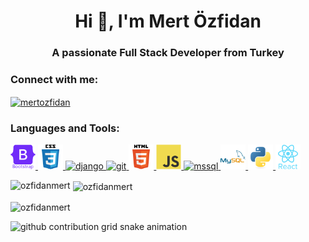 <h1 align="center">Hi 👋, I'm Mert Özfidan</h1>
<h3 align="center">A passionate Full Stack Developer from Turkey</h3>

<h3 align="left">Connect with me:</h3>
<p align="left">
<a href="https://linkedin.com/in/mertozfidan" target="blank"><img align="center" src="https://raw.githubusercontent.com/rahuldkjain/github-profile-readme-generator/master/src/images/icons/Social/linked-in-alt.svg" alt="mertozfidan" height="30" width="40" /></a>
</p>

<h3 align="left">Languages and Tools:</h3>
<p align="left"> <a href="https://getbootstrap.com" target="_blank" rel="noreferrer"> <img src="https://raw.githubusercontent.com/devicons/devicon/master/icons/bootstrap/bootstrap-plain-wordmark.svg" alt="bootstrap" width="40" height="40"/> </a> <a href="https://www.w3schools.com/cs/" target="_blank" rel="noreferrer"> </a> <a href="https://www.w3schools.com/css/" target="_blank" rel="noreferrer"> <img src="https://raw.githubusercontent.com/devicons/devicon/master/icons/css3/css3-original-wordmark.svg" alt="css3" width="40" height="40"/> </a> <a href="https://www.djangoproject.com/" target="_blank" rel="noreferrer"> <img src="https://cdn.worldvectorlogo.com/logos/django.svg" alt="django" width="40" height="40"/> </a> <a href="https://git-scm.com/" target="_blank" rel="noreferrer"> <img src="https://www.vectorlogo.zone/logos/git-scm/git-scm-icon.svg" alt="git" width="40" height="40"/> </a> <a href="https://www.w3.org/html/" target="_blank" rel="noreferrer"> <img src="https://raw.githubusercontent.com/devicons/devicon/master/icons/html5/html5-original-wordmark.svg" alt="html5" width="40" height="40"/> </a> <a href="https://developer.mozilla.org/en-US/docs/Web/JavaScript" target="_blank" rel="noreferrer"> <img src="https://raw.githubusercontent.com/devicons/devicon/master/icons/javascript/javascript-original.svg" alt="javascript" width="40" height="40"/> </a> <a href="https://www.microsoft.com/en-us/sql-server" target="_blank" rel="noreferrer"> <img src="https://www.svgrepo.com/show/303229/microsoft-sql-server-logo.svg" alt="mssql" width="40" height="40"/> </a> <a href="https://www.mysql.com/" target="_blank" rel="noreferrer"> <img src="https://raw.githubusercontent.com/devicons/devicon/master/icons/mysql/mysql-original-wordmark.svg" alt="mysql" width="40" height="40"/> </a> <a href="https://www.python.org" target="_blank" rel="noreferrer"> <img src="https://raw.githubusercontent.com/devicons/devicon/master/icons/python/python-original.svg" alt="python" width="40" height="40"/> </a> <a href="https://reactjs.org/" target="_blank" rel="noreferrer"> <img src="https://raw.githubusercontent.com/devicons/devicon/master/icons/react/react-original-wordmark.svg" alt="react" width="40" height="40"/> </a> </p>

<p><img align="left" src="https://github-readme-stats.vercel.app/api/top-langs?username=ozfidanmert&show_icons=true&locale=en&layout=compact" alt="ozfidanmert" /></p>

<p>&nbsp;<img align="center" src="https://github-readme-stats.vercel.app/api?username=ozfidanmert&show_icons=true&locale=en" alt="ozfidanmert" /></p>

<p><img align="center" src="https://github-readme-streak-stats.herokuapp.com/?user=ozfidanmert&" alt="ozfidanmert" /></p>

<picture>
  <source media="(prefers-color-scheme: dark)" srcset="https://raw.githubusercontent.com/ozfidanmert/ozfidanmert/output/github-contribution-grid-snake-dark.svg">
  <source media="(prefers-color-scheme: light)" srcset="https://raw.githubusercontent.com/ozfidanmert/ozfidanmert/output/github-contribution-grid-snake.svg">
  <img alt="github contribution grid snake animation" src="https://raw.githubusercontent.com/ozfidanmert/ozfidanmert/output/github-contribution-grid-snake.svg">
</picture>
